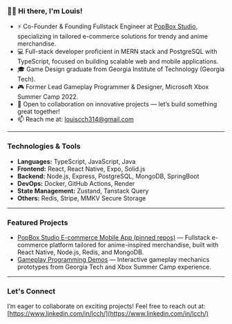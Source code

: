 ### 👋😃 Hi there, I'm Louis!

- ⚡ Co-Founder & Founding Fullstack Engineer at [PopBox Studio](linkedin.com/company/popbox-studio), specializing in tailored e-commerce solutions for trendy and anime merchandise.
- 💻 Full-stack developer proficient in MERN stack and PostgreSQL with TypeScript, focused on building scalable web and mobile applications.
- 🎓 Game Design graduate from Georgia Institute of Technology (Georgia Tech).
- 🎮 Former Lead Gameplay Programmer & Designer, Microsoft Xbox Summer Camp 2022.
- 🤝 Open to collaboration on innovative projects — let’s build something great together!
- 📫 Reach me at: [louiscch314@gmail.com](mailto:louiscch314@gmail.com)

---

### Technologies & Tools  
- **Languages:** TypeScript, JavaScript, Java
- **Frontend:** React, React Native, Expo, Solid.js
- **Backend:** Node.js, Express, PostgreSQL, MongoDB, SpringBoot
- **DevOps:** Docker, GitHub Actions, Render
- **State Management:** Zustand, Tanstack Query
- **Others:** Redis, Stripe, MMKV Secure Storage

---

### Featured Projects  
- [PopBox Studio E-commerce Mobile App (pinned repos)](https://github.com/LouisDev314/) — Fullstack e-commerce platform tailored for anime-inspired merchandise, built with React Native, Node.js, Redis, and MongoDB. 
- [Gameplay Programming Demos](https://louiscch314.wixsite.com/website) — Interactive gameplay mechanics prototypes from Georgia Tech and Xbox Summer Camp experience.

---

### Let's Connect  
I’m eager to collaborate on exciting projects! Feel free to reach out at:  
[https://www.linkedin.com/in/lcch/](https://www.linkedin.com/in/lcch/)
